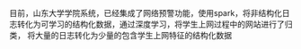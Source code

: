 目前，山东大学学院系统，已经集成了网络预警功能，使用spark，将非结构化日志转化为可学习的结构化数据，通过深度学习，将学生上网过程中的网站进行了归类，
将大量的日志转化为少量的包含学生上网特征的结构化数据

